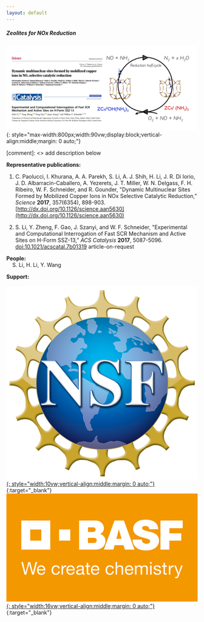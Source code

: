 ```yaml
---
layout: default
---
```

##### **Zeolites for NOx Reduction**

![](/group_data/research_images/zeolite_for_nox_reduction_2.gif){: style="max-width:800px;width:90vw;display:block;vertical-align:middle;margin: 0 auto;"}

[comment]: <> add description below

**Representative publications:**

1. C. Paolucci, I. Khurana, A. A. Parekh, S. Li, A. J. Shih, H. Li, J. R. Di Iorio, J. D. Albarracin-Caballero, A. Yezerets, J. T. Miller, W. N. Delgass, F. H. Ribeiro, W. F. Schneider, and R. Gounder, "Dynamic Multinuclear Sites Formed by Mobilized Copper Ions in NOx Selective Catalytic Reduction,” *Science* **2017**, 357(6354), 898-903. [http://dx.doi.org/10.1126/science.aan5630](http://dx.doi.org/10.1126/science.aan5630)

1. S. Li, Y. Zheng, F. Gao, J. Szanyi, and W. F. Schneider, "Experimental and Computational Interrogation of Fast SCR Mechanism and Active Sites on H-Form SSZ-13,” *ACS Catalysis* **2017**, 5087-5096. [doi:10.1021/acscatal.7b01319](https://pubs.acs.org/doi/abs/10.1021/acscatal.7b01319) article-on-request

**People:**  
&nbsp;&nbsp;&nbsp;&nbsp;S. Li, H. Li, Y. Wang

**Support:**  
&nbsp;&nbsp;&nbsp;&nbsp;[![](/group_data/research_images/NSF_4-Color_bitmap_Logo.png){: style="width:10vw;vertical-align:middle;margin: 0 auto;"}](https://www.nsf.gov/){:target="_blank"}
&nbsp;&nbsp;&nbsp;&nbsp;[![](/group_data/research_images/BASF_logo.png){: style="width:16vw;vertical-align:middle;margin: 0 auto;"}](https://www.basf.com){:target="_blank"}

